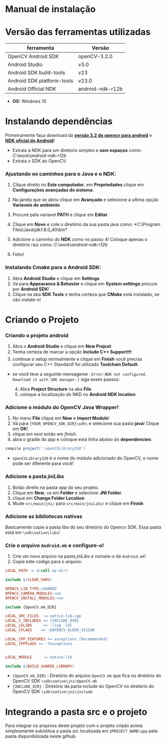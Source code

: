 # Manual de instalação 


# Versão das ferramentas utilizadas

ferramenta | Versão
------------ | -------------
OpenCV Android SDK | openCV-3.2.0
Android Studio | v3.0
Android SDK build-tools | v23
Android SDK platform-tools | v23.0
Android Official NDK | android-ndk-r12b

* **OS:** Windows 10

# Instalando dependências

Primeiramente faça  download da [**versão 3.2 do opencv para android**](https://opencv.org/releases.html) e [**NDK oficial do Android**](https://developer.android.com/ndk/downloads/index.html)!
* Extraia a NDK para um diretorio simples e **sem espaços** como: *C:\work\android-ndk-r12b*
* Extraia o SDK do OpenCV.



### Ajustando os caminhos para o Java e o NDK:

1. Clique direito no **Este computador**, em **Propriedades** clique em **Configurações avançadas do sistema**.
2. Na janela que se abriu clique em **Avançado** e selecione a ultima opção **Variaveis de ambiente**.
3. Procure pela variavel **PATH** e clique em **Editar**
4. Clique em **Novo** e cole o diretório da sua pasta java como: *C:\Program Files\Java\jdk1.8.0_40\bin\*

5. Adicione o caminho do **NDK** como no passo 4! Coloque apenas o diretório raiz como: *C:\work\android-ndk-r12b*
6. Feito!

### Instalando Cmake para o Android SDK:

1. Abra **Android Studio** e clique em **Settings**
2. Va para **Appearance & Behavior** e clique em **System settings** procure por **Android SDK**!
3. Clique na aba **SDK Tools** e tenha certeza que **CMake** está instalado, se não instale-o!

# Criando o Projeto

### Criando o projeto android

1. Abra o **Android Studio** e clique em **New Projcet**
2. Tenha certeza de marcar a opção **Include C++ Support**:exclamation::exclamation::exclamation:
3. continue o setup normalmente e clique em **Finish** você precisa configurar seu C++ Standard! foi utilizado **Toolchain Default**.

* se você teve a seguinte mensageme : ``Error:NDK not configured. 
Download it with SDK manager.)`` siga esses passos:

  4. Abra **Project Structure** na aba **File**.
  5. coloque a localização do NKD no **Android NDK location**.

### Adicione o módulo do OpenCV Java Wrapper!

1. No menu **File** clique em **New** e **Import Module**!
2. Vá para ` {YOUR_OPENCV_SDK_DIR}\sdk\ ` e selecione sua pasta **java**! Clique em **OK**!
3. clique em *next* então em *finish*.
4. abra o gradle do app e coloque esta linha abaixo do **dependencies**:

```gradle
compile project(':openCVLibrary320')

```
* `openCVLibrary320` é o nome do módulo adicionado do OpenCV, o nome pode ser diferente para você!

### Adicione a pasta *jniLibs*

1. Botão direito na pasta *app* do seu projeto.
2. Clique em **New**, va em **Folder** e selecione **JNI Folder**.
3. clique em **Change Folder Location**
4. Mude `src/main/jni/` para `src/main/jniLibs/` e clique em **Finish**

### Adicione as bibliotecas nativas

Basicamente copie a pasta libs do seu diretório do Opencv SDK. Essa pasta está em `\sdk\native\libs`!

### Crie o arquivo `Android.mk` e configure-o!

1. Crie um novo arquivo na pasta *jniLibs* e nomeie-o de `Android.mk`!
2. Copie este código para o arquivo:

```mk
LOCAL_PATH := $(call my-dir)

include $(CLEAR_VARS)

OPENCV_LIB_TYPE:=SHARED
OPENCV_CAMERA_MODULES:=on
OPENCV_INSTALL_MODULES:=on

include {OpenCV.mk_DIR}

LOCAL_SRC_FILES  := native-lib.cpp
LOCAL_C_INCLUDES += {INCLUDE_DIR}
LOCAL_LDLIBS     += -llog -ldl
LOCAL_CFLAGS    += -DOPENCV_OLDER_VISION

LOCAL_CPP_FEATURES += exceptions (Recommended)
LOCAL_CPPFLAGS += -fexceptions


LOCAL_MODULE     := native-lib

include $(BUILD_SHARED_LIBRARY)
```

* `{OpenCV.mk_DIR}` : Diretório do arquivo `OpenCV.mk` que fica no diretório do OpenCV SDK `\sdk\native\jni\OpenCV.mk`
* `{INCLUDE_DIR}` : Diretório da parta include do OpenCV no diretório do OpenCV SDK `\sdk\native\jni\include`

# Integrando a pasta src e o projeto

Para integrar os arquivos deste projeto com o projeto criado acima simplesmente subistitua a pasta src localizada em `$PROJECT_NAME\app` pela pasta disponibilizada neste github.
